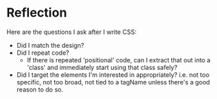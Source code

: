 Reflection
==========

Here are the questions I ask after I write CSS:

* Did I match the design?
* Did I repeat code?
  * If there is repeated 'positional' code, can I extract that out into a 'class'
    and immediately start using that class safely?
* Did I target the elements I'm interested in appropriately?
  i.e. not too specific, not too broad, not tied
  to a tagName unless there's a good reason to do so.

